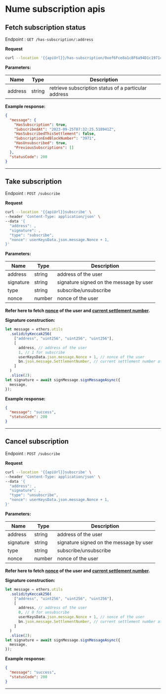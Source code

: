 # Nume subscription apis

## Fetch subscription status

Endpoint : `GET /has-subscription/:address`

**Request**

```sh
curl --location '{{apiUrl}}/has-subscription/0xef6Fce8a1c8F6a94D1c197141E737b60C9a77aB2'
```

**Parameters:**

| Name    | Type   | Description                                          |
| ------- | ------ | ---------------------------------------------------- |
| address | string | retrieve subscription status of a particular address |

**Example response:**

```json
{
  "message": {
    "HasSubscription": true,
    "SubscribedAt": "2023-09-25T07:32:25.518941Z",
    "HasSubscribedThisSettlement": false,
    "SubscriptionEndBlockNumber": "3971",
    "HasUnsubscribed": true,
    "PreviousSubscriptions": []
  },
  "statusCode": 200
}
```

---

## Take subscription

Endpoint : `POST /subscribe`

**Request**

```sh
curl --location '{{apiUrl}}subscribe' \
--header 'Content-Type: application/json' \
--data '{
  "address": ,
  "signature": ,
  "type": "subscribe",
  "nonce": userKeysData.json.message.Nonce + 1,
}'
```

**Parameters:**

| Name      | Type   | Description                             |
| --------- | ------ | --------------------------------------- |
| address   | string | address of the user                     |
| signature | string | signature signed on the message by user |
| type      | string | subscribe/unsubscribe                   |
| nonce     | number | nonce of the user                       |

**Refer here to fetch [nonce](./guides/user.md?id=fetch-user-data) of the user and [current settlement number](./guides/user.md?id=fetch-block-number).**

**Signature construction:**

```js
let message = ethers.utils
  .solidityKeccak256(
    ["address", "uint256", "uint256", "uint256"],
    [
      address, // address of the user
      1, // 1 for subscribe
      userKeysData.json.message.Nonce + 1, // nonce of the user
      bn.json.message.SettlementNumber, // current settlement number at which subscription is taken
    ]
  )
  .slice(2);
let signature = await signMessage.signMessageAsync({
  message,
});
```

**Example response:**

```json
{
  "message": "success",
  "statusCode": 200
}
```

---

## Cancel subscription

Endpoint : `POST /subscribe`

**Request**

```sh
curl --location '{{apiUrl}}subscribe' \
--header 'Content-Type: application/json' \
--data '{
  "address": ,
  "signature": ,
  "type": "unsubscribe",
  "nonce": userKeysData.json.message.Nonce + 1,
}'
```

**Parameters:**

| Name      | Type   | Description                             |
| --------- | ------ | --------------------------------------- |
| address   | string | address of the user                     |
| signature | string | signature signed on the message by user |
| type      | string | subscribe/unsubscribe                   |
| nonce     | number | nonce of the user                       |

**Refer here to fetch [nonce](./guides/user.md?id=fetch-user-data) of the user and [current settlement number](./guides/user.md?id=fetch-block-number).**

**Signature construction:**

```js
let message = ethers.utils
  .solidityKeccak256(
    ["address", "uint256", "uint256", "uint256"],
    [
      address, // address of the user
      0, // 0 for unsubscribe
      userKeysData.json.message.Nonce + 1, // nonce of the user
      bn.json.message.SettlementNumber, // current settlement number at which subscription is cancelled
    ]
  )
  .slice(2);
let signature = await signMessage.signMessageAsync({
  message,
});
```

**Example response:**

```json
{
  "message": "success",
  "statusCode": 200
}
```

---
